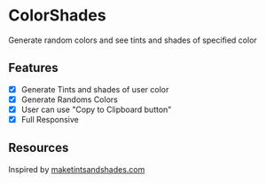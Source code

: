 # ColorShades

Generate random colors and see tints and shades of specified color

## Features
- [x] Generate Tints and shades of user color
- [x] Generate Randoms Colors
- [x] User can use "Copy to Clipboard button"
- [x] Full Responsive

## Resources
Inspired by [maketintsandshades.com](https://maketintsandshades.com/)
